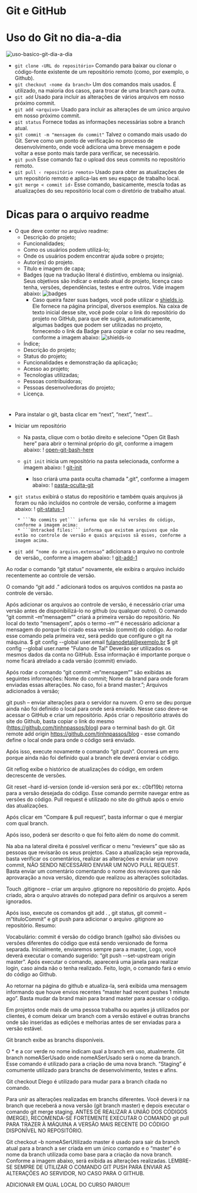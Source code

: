 # Git e GitHub



# Uso do Git no dia-a-dia

![uso-basico-git-dia-a-dia](/images/uso-basico-git-dia-a-dia.jpg)

* ```git clone ‹URL do repositório>``` Comando para baixar ou clonar o código-fonte existente de um repositório remoto (como, por exemplo, o Github).
* ```git checkout ‹nome da branch>``` Um dos comandos mais usados. É utilizado, na maioria dos casos, para trocar de uma branch para outra.
* ```git add``` Usado para incluir as alterações de vários arquivos em nosso próximo commit.
* ```git add <arquivo>``` Usado para incluir as alterações de um único arquivo em nosso próximo commit.
* ```git status``` Fornece todas as informações necessárias sobre a branch atual.
* ```git commit -m "mensagem do commit"``` Talvez o comando mais usado do Git. Serve como um ponto de verificação no processo de desenvolvimento, onde você adiciona uma breve mensagem e pode voltar a esse ponto mais tarde para verificar, se necessário.
* ```git push``` Esse comando faz o upload dos seus commits no repositório remoto.
* ```git pull ‹ repositório remoto>``` Usado para obter as atualizações de um repositório remoto e aplica-las em seu espaço de trabalho local.
* ```git merge < commit id›``` Esse comando, basicamente, mescla todas as atualizações do seu repositório local com o diretório de trabalho atual.

# Dicas para o arquivo readme

* O que deve conter no arquivo readme:
    * Descrição do projeto;
    * Funcionalidades;
    * Como os usuários podem utilizá-lo;
    * Onde os usuários podem encontrar ajuda sobre o projeto;
    * Autor(es) do projeto.
    * Título e imagem de capa;
    * Badges (que na tradução literal é distintivo, emblema ou insígnia). Seus objetivos são indicar o estado atual do projeto, licença caso tenha, versões, dependências, testes e entre outros. Vide imagem abaixo: ![badges](/images/badges.jpg)
        * Caso queira fazer suas badges, você pode utilizar o [shields.io](https://shields.io/). Ele fornece na página principal, diversos exemplos. Na caixa de texto inicial desse site, você pode colar o link do repositório do projeto no GitHub, para que ele sugira, automaticamente, algumas badges que podem ser utilizadas no projeto, fornecendo o link da Badge para copiar e colar no seu readme, conforme a imagem abaixo: ![shields-io](/images/shields-io.jpg)
    * Índice;
    * Descrição do projeto;
    * Status do projeto;
    * Funcionalidades e demonstração da aplicação;
    * Acesso ao projeto;
    * Tecnologias utilizadas;
    * Pessoas contribuidoras;
    * Pessoas desenvolvedoras do projeto;
    * Licença.

#
#
#

* Para instalar o git, basta clicar em “next”, “next”, “next”...

* Iniciar um repositório
	* Na pasta, clique com o botão direito e selecione "Open Git Bash here” para abrir o terminal próprio do git, conforme a imagem abaixo:
    ! [open-git-bash-here](/images/open-git-bash-here.jpg)
 
    * ```git init``` inicia um repositório na pasta selecionada, conforme a imagem abaixo:
    ! [git-init](/images/git-init.jpg)
 
       * Isso criará uma pasta oculta chamada ".git", conforme a imagem abaixo:
          ! [pasta-oculta-git](/images/pasta-oculta-git.jpg)

* ```git status``` exibirá o status do repositório e também quais arquivos já foram ou não incluídos no controle de versão, conforme a imagem abaixo:
    ! [git-status-1](/images/git-status-1.jpg)
 
       * ```No commits yet``` informa que não há versões do código, conforme a imagem acima:
       * ```Untracked files:``` informa que existem arquivos que não estão no controle de versão e quais arquivos sã esses, conforme a imagem acima.

* ```git add “nome do arquivo.extensao”``` adicionara o arquivo no controle de versão,, conforme a imagem abaixo:
    ! [git-add-1](/images/git-add-1.jpg)
 
Ao rodar o comando “git status” novamente, ele exibira o arquivo incluído recentemente ao controle de versão.
 
O comando “git add .” adicionará todos os arquivos contidos na pasta ao controle de versão.
 
Após adicionar os arquivos ao controle de versão, é necessário criar uma versão antes de disponibilizá-lo no github (ou qualquer outro).
O comando “git commit –m“mensagem”” criará a primeira versão do repositório.
No local do texto “mensagem”, após o termo –m“” é necessário adicionar a mensagem do porque foi criado essa versão (commit) do código.
Ao rodar esse comando pela primeira vez, será pedido que configure o git na máquina.
$ git config --global user.email fulanodetal@exemplo.br
$ git config --global user.name "Fulano de Tal"
			Deverão ser utilizados os mesmos dados da conta no GitHub.
			Essa informação é importante porque o nome ficará atrelado a cada versão (commit) enviado.
 
	 

Após rodar o comando “git commit –m“mensagem”” são exibidas as seguintes informações:
	Nome do commit;
	Nome da brand para onde foram enviadas essas alterações. No caso, foi a brand master.”;
	Arquivos adicionados à versão;
 

git push – enviar alterações para o servidor na nuvem. O erro se deu porque ainda não foi definido o local para onde será enviado. Nesse caso deve-se acessar o GitHub e criar um repositório. Após criar o repositório através do site do Github, basta copiar o link do mesmo (https://github.com/tinhnpassos/blog) para o terminal bash do git.
Git remote add origin https://github.com/tinhnpassos/blog - esse comando define o local onde para onde o código será enviado. 
 
Após isso, execute novamente o comando “git push”. Ocorrerá um erro porque ainda não foi definido qual a branch ele deverá enviar o código.
 

Git reflog exibe o histórico de atualizações do código, em ordem decrescente de versões.
 

Git reset –hard id-version (onde id-version será por ex.: c0bf19b) retorna para a versão desejada do código. Esse comando permite navegar entre as versões do código.
Pull request é utilizado no site do github após o envio das atualizações.
 
Após clicar em “Compare & pull request”, basta informar o que é mergiar com qual branch.

 
Após isso, poderá ser descrito o que foi feito além do nome do commit.
 
Na aba na lateral direita é possível verificar o menu “reviewrs” que são as pessoas que revisarão os seus projetos. Caso a atualização seja reprovada, basta verificar os comentários, realizar as alterações e enviar um novo commit, NÃO SENDO NECESSÁRIO ENVIAR UM NOVO PULL REQUEST. Basta enviar um comentário comentando o nome dos revisores que não aprovaração a nova versão, dizendo que realizou as alterações solicitadas.


 

Touch .gitignore – criar um arquivo .gtignore no repositório do projeto.
Após criado, abra o arquivo através do notepad para definir os arquivos a serem ignorados.
 
Após isso, execute os comandos git add . , git status, git commit –m”tituloCommit” e git push para adicionar o arquivo .gitignore ao repositório.
Resumo:
 
Vocabulário:
commit é versão do código
branch (galho) são divisões ou versões diferentes do código que está sendo versionado de forma separada. Inicialmente, enviaremos sempre para a master, Logo, você deverá executar o comando sugerido: “git push --set-upstream origin master”. Após executar o comando, aparecerá uma janela para realizar login, caso ainda não o tenha realizado. Feito, login, o comando fará o envio do código ao Github.

 

Ao retornar na página do github e atualiza-la,  será exibida uma mensagem informando que houve envios recentes “master had recent pushes 1 minute ago”. Basta mudar da brand main para brand master para acessar o código.

Em projetos onde mais de uma pessoa trabalha ou aqueles já utilizados por clientes, é comum deixar um branch com a versão estável e outras branchs onde são inseridas as edições e melhorias antes de ser enviadas para a versão estável.
 

Git branch exibe as branchs disponíveis.
 
O * e a cor verde no nome indicam qual a branch em uso, atualmente.
Git branch nomeASerUsado onde nomeASerUsado será o nome da branch. Esse comando é utilizado para a criação de uma nova branch. “Staging” é comumente utilizado para branchs de desenvolvimento, testes e afins.
 
Git checkout Diego é utilizado para mudar para a branch citada no comando.
 
Para unir as alterações realizadas em branchs diferentes. Você deverá ir na branch que receberá a nova versão (git branch master) e depois executar o comando git merge staging. ANTES DE REALIZAR A UNIÃO DOS CÓDIGOS (MERGE), RECOMENDA-SE FORTEMENTE EXECUTAR O COMANDO git pull PARA TRAZER À MÁQUINA A VERSÃO MAIS RECENTE DO CÓDIGO DISPONÍVEL NO REPOSITÓRIO.
 
 

Git checkout  –b nomeASerUtilizado  master é usado para sair da branch atual para a branch a ser criada em um único comando e o “master” é o nome da branch utilizada como base para a criação da nova branch.
Conforme a imagem abaixo,  será exibida as alterações realizadas.
LEMBRE-SE SEMPRE DE UTILIZAR O COMANDO GIT PUSH PARA ENVIAR AS ALTERAÇÕES AO SERVIDOR, NO CASO PARA O GITHUB.
 
ADICIONAR EM QUAL LOCAL DO CURSO PAROU!!!
